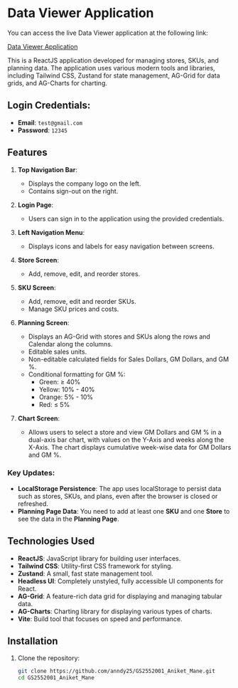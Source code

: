 # Data Viewer Application

You can access the live Data Viewer application at the following link:

[Data Viewer Application](https://gs-data-viewer.netlify.app/)

This is a ReactJS application developed for managing stores, SKUs, and planning data. The application uses various modern tools and libraries, including Tailwind CSS, Zustand for state management, AG-Grid for data grids, and AG-Charts for charting.

## Login Credentials:

- **Email**: `test@gmail.com`
- **Password**: `12345`

## Features

1. **Top Navigation Bar**:

   - Displays the company logo on the left.
   - Contains sign-out on the right.

2. **Login Page**:

   - Users can sign in to the application using the provided credentials.

3. **Left Navigation Menu**:

   - Displays icons and labels for easy navigation between screens.

4. **Store Screen**:

   - Add, remove, edit, and reorder stores.

5. **SKU Screen**:

   - Add, remove, edit and reorder SKUs.
   - Manage SKU prices and costs.

6. **Planning Screen**:

   - Displays an AG-Grid with stores and SKUs along the rows and Calendar along the columns.
   - Editable sales units.
   - Non-editable calculated fields for Sales Dollars, GM Dollars, and GM %.
   - Conditional formatting for GM %:
     - Green: ≥ 40%
     - Yellow: 10% - 40%
     - Orange: 5% - 10%
     - Red: ≤ 5%

7. **Chart Screen**:
   - Allows users to select a store and view GM Dollars and GM % in a dual-axis bar chart, with values on the Y-Axis and weeks along the X-Axis. The chart displays cumulative week-wise data for GM Dollars and GM %.

### Key Updates:

- **LocalStorage Persistence**: The app uses localStorage to persist data such as stores, SKUs, and plans, even after the browser is closed or refreshed.
- **Planning Page Data**: You need to add at least one **SKU** and one **Store** to see the data in the **Planning Page**.

## Technologies Used

- **ReactJS**: JavaScript library for building user interfaces.
- **Tailwind CSS**: Utility-first CSS framework for styling.
- **Zustand**: A small, fast state management tool.
- **Headless UI**: Completely unstyled, fully accessible UI components for React.
- **AG-Grid**: A feature-rich data grid for displaying and managing tabular data.
- **AG-Charts**: Charting library for displaying various types of charts.
- **Vite**: Build tool that focuses on speed and performance.

## Installation

1. Clone the repository:

   ```bash
   git clone https://github.com/anndy25/GS2552001_Aniket_Mane.git
   cd GS2552001_Aniket_Mane
   ```
